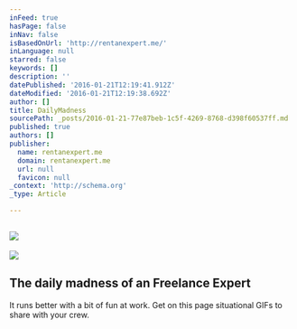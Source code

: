```yaml
---
inFeed: true
hasPage: false
inNav: false
isBasedOnUrl: 'http://rentanexpert.me/'
inLanguage: null
starred: false
keywords: []
description: ''
datePublished: '2016-01-21T12:19:41.912Z'
dateModified: '2016-01-21T12:19:38.692Z'
author: []
title: DailyMadness
sourcePath: _posts/2016-01-21-77e87beb-1c5f-4269-8768-d398f60537ff.md
published: true
authors: []
publisher:
  name: rentanexpert.me
  domain: rentanexpert.me
  url: null
  favicon: null
_context: 'http://schema.org'
_type: Article

---
```

## ![](https://s3-us-west-2.amazonaws.com/the-grid-img/p/a9dd20e312d79b6ac7b9e47cbb47a92fc428aa83.gif)
![](https://imgflo.herokuapp.com/graph/vahj1ThiexotieMo/821198aa3725beacc88d5196759dfd8b/noop.gif?input=https%3A%2F%2Fs3-us-west-2.amazonaws.com%2Fthe-grid-img%2Fp%2F52f516ef075d2bba5f5cea4830a099e2145475ca.gif)

## The daily madness of an Freelance Expert

It runs better with a bit of fun at work. Get on this page situational GIFs to share with your crew.